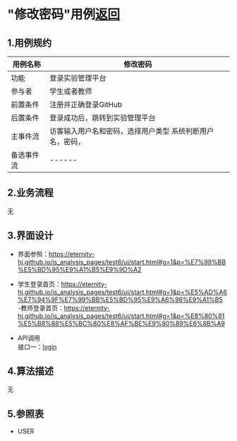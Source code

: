 # "修改密码"用例[返回](../../README.md)
## 1.用例规约

|用例名称|修改密码|
|------|------|
|功能|登录实验管理平台|
|参与者|学生或者教师|
|前置条件|注册并正确登录GitHub|
|后置条件|登录成功后，跳转到实验管理平台|
|主事件流|访客输入用户名和密码，选择用户类型   系统判断用户名，密码，|
|备选事件流|------|

## 2.业务流程
无
## 3.界面设计
- 界面参照：https://eternity-hj.github.io/is_analysis_pages/test6/ui/start.html#g=1&p=%E7%99%BB%E5%BD%95%E9%A1%B5%E9%9D%A2  
- 学生登录首页：https://eternity-hj.github.io/is_analysis_pages/test6/ui/start.html#g=1&p=%E5%AD%A6%E7%94%9F%E7%99%BB%E5%BD%95%E9%A6%96%E9%A1%B5    
-教师登录首页：https://eternity-hj.github.io/is_analysis_pages/test6/ui/start.html#g=1&p=%E8%80%81%E5%B8%88%E5%BC%80%E8%AF%BE%E9%80%89%E6%8B%A9

- API调用  
接口一：[login](接口/login.md)  
## 4.算法描述
无
## 5.参照表
- USER
